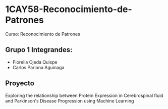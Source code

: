 # 1CAY58-Reconocimiento-de-Patrones
Curso: Reconocimiento de Patrones

## Grupo 1 Integrandes:
* Fiorella Ojeda Quispe
* Carlos Pariona Aguinaga

## Proyecto
Exploring the relationship between Protein Expression in Cerebrospinal fluid and Parkinson's Disease Progression using Machine Learning

